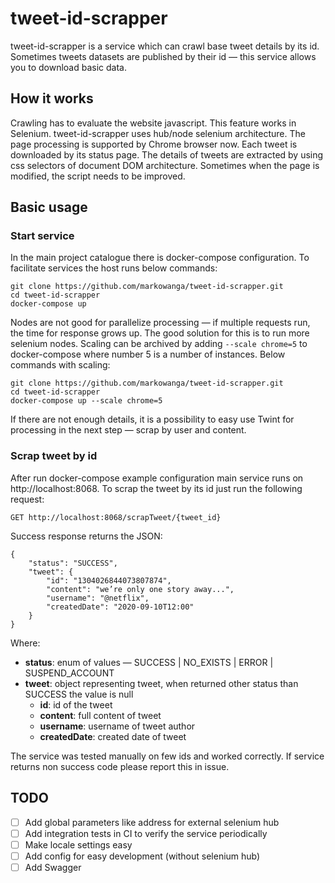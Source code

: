 # tweet-id-scrapper

tweet-id-scrapper is a service which can crawl base tweet details by its id.
Sometimes tweets datasets are published by their id — this service allows you to download basic data.

## How it works
Crawling has to evaluate the website javascript. This feature works in Selenium. 
tweet-id-scrapper uses hub/node selenium architecture. The page processing is supported by Chrome browser now.
Each tweet is downloaded by its status page. 
The details of tweets are extracted by using css selectors of document DOM architecture.
Sometimes when the page is modified, the script needs to be improved.

## Basic usage

### Start service
In the main project catalogue there is docker-compose configuration.
To facilitate services the host runs below commands:
```
git clone https://github.com/markowanga/tweet-id-scrapper.git
cd tweet-id-scrapper
docker-compose up 
```

Nodes are not good for parallelize processing — if multiple requests run, the time for response grows up.
The good solution for this is to run more selenium nodes. 
Scaling can be archived by adding `--scale chrome=5` to docker-compose where number 5 is a number of instances.
Below commands with scaling:
```
git clone https://github.com/markowanga/tweet-id-scrapper.git
cd tweet-id-scrapper
docker-compose up --scale chrome=5
```

If there are not enough details, it is a possibility to easy use Twint for processing in the next step
 — scrap by user and content.

### Scrap tweet by id
After run docker-compose example configuration main service runs on http://localhost:8068.
To scrap the tweet by its id just run the following request:
```
GET http://localhost:8068/scrapTweet/{tweet_id}
```

Success response returns the JSON:
```
{
    "status": "SUCCESS",
    "tweet": {
        "id": "1304026844073807874",
        "content": "we’re only one story away...",
        "username": "@netflix",
        "createdDate": "2020-09-10T12:00"
    }
}
```

Where:
 - **status**: enum of values — SUCCESS | NO_EXISTS | ERROR | SUSPEND_ACCOUNT
 - **tweet**: object representing tweet, when returned other status than SUCCESS the value is null
   - **id**: id of the tweet
   - **content**: full content of tweet
   - **username**: username of tweet author
   - **createdDate**: created date of tweet

The service was tested manually on few ids and worked correctly. 
If service returns non success code please report this in issue.

## TODO
 - [ ] Add global parameters like address for external selenium hub
 - [ ] Add integration tests in CI to verify the service periodically
 - [ ] Make locale settings easy
 - [ ] Add config for easy development (without selenium hub)
 - [ ] Add Swagger
